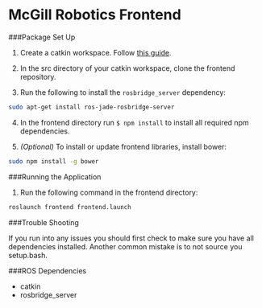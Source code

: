 McGill Robotics Frontend
========================

###Package Set Up

1. Create a catkin workspace. Follow [this guide](http://wiki.ros.org/catkin/Tutorials/create_a_workspace).

2. In the src directory of your catkin workspace, clone the frontend repository.

3. Run the following to install the `rosbridge_server` dependency: 
	
```bash
sudo apt-get install ros-jade-rosbridge-server
```

4. In the frontend directory run `$ npm install` to install all required npm dependencies.

5. *(Optional)* To install or update frontend libraries, install bower: 

```bash
sudo npm install -g bower
```

###Running the Application

1. Run the following command in the frontend directory: 
	
```bash
roslaunch frontend frontend.launch
```


###Trouble Shooting

If you run into any issues you should first check to make sure you have all dependencies installed. 
Another common mistake is to not source you setup.bash.

###ROS Dependencies
* catkin
* rosbridge_server
